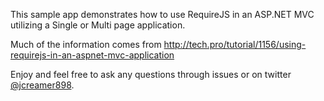 This sample app demonstrates how to use RequireJS in an ASP.NET MVC utilizing a Single or Multi page application.

Much of the information comes from http://tech.pro/tutorial/1156/using-requirejs-in-an-aspnet-mvc-application

Enjoy and feel free to ask any questions through issues or on twitter [@jcreamer898](http://twitter.com/jcreamer898).